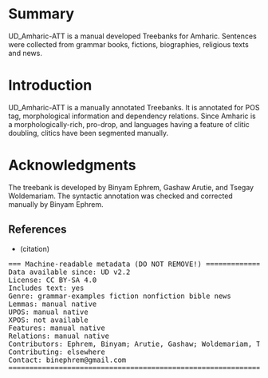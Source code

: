 # Summary

UD_Amharic-ATT is a manual developed Treebanks for Amharic. Sentences were collected from grammar books, fictions, biographies, religious texts and news.

# Introduction

UD_Amharic-ATT is a manually annotated Treebanks. It is annotated for POS tag, morphological information and dependency relations. Since Amharic is a morphologically-rich, pro-drop, and languages having a feature of clitic doubling, clitics have been segmented manually.

# Acknowledgments

The treebank is developed by Binyam Ephrem, Gashaw Arutie, and Tsegay Woldemariam. The syntactic annotation was checked and corrected manually by Binyam Ephrem.


## References

* (citation)

<pre>
=== Machine-readable metadata (DO NOT REMOVE!) ================================
Data available since: UD v2.2
License: CC BY-SA 4.0
Includes text: yes
Genre: grammar-examples fiction nonfiction bible news
Lemmas: manual native
UPOS: manual native
XPOS: not available
Features: manual native
Relations: manual native
Contributors: Ephrem, Binyam; Arutie, Gashaw; Woldemariam, Tsegay
Contributing: elsewhere
Contact: binephrem@gmail.com
===============================================================================
</pre>
